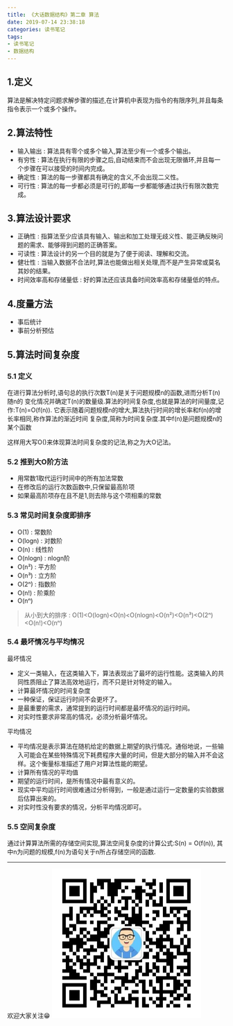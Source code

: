 ```yaml
---
title: 《大话数据结构》第二章 算法
date: 2019-07-14 23:38:18
categories: 读书笔记
tags:
- 读书笔记
- 数据结构
---
```


## 1.定义
算法是解决特定问题求解步骤的描述,在计算机中表现为指令的有限序列,并且每条指令表示一个或多个操作。

<!--more-->

## 2.算法特性
- 输入输出 : 算法具有零个或多个输入,算法至少有一个或多个输出。
- 有穷性 : 算法在执行有限的步骤之后,自动结束而不会出现无限循环,并且每一个步骤在可以接受的时间内完成。
- 确定性 : 算法的每一步骤都具有确定的含义,不会出现二义性。
- 可行性 : 算法的每一步都必须是可行的,即每一步都能够通过执行有限次数完成。

## 3.算法设计要求
- 正确性 : 指算法至少应该具有输入、输出和加工处理无歧义性、能正确反映问题的需求、能够得到问题的正确答案。
- 可读性 : 算法设计的另一个目的就是为了便于阅读、理解和交流。
- 健壮性 : 当输入数据不合法时,算法也能做出相关处理,而不是产生异常或莫名其妙的结果。
- 时间效率高和存储量低 : 好的算法还应该具备时间效率高和存储量低的特点。

## 4.度量方法
- 事后统计
- 事前分析预估

## 5.算法时间复杂度
### 5.1 定义
在进行算法分析时,语句总的执行次数T(n)是关于问题规模n的函数,进而分析T(n)随n的
变化情况并确定T(n)的数量级.算法的时间复杂度,也就是算法的时间量度,记作:T(n)=O(f(n)).
它表示随着问题规模n的增大,算法执行时间的增长率和f(n)的增长率相同,称作算法的渐近时间
复杂度,简称为时间复杂度.其中f(n)是问题规模n的某个函数

这样用大写O()来体现算法时间复杂度的记法,称之为大O记法。

### 5.2 推到大O阶方法
- 用常数1取代运行时间中的所有加法常数
- 在修改后的运行次数函数中,只保留最高阶项
- 如果最高阶项存在且不是1,则去除与这个项相乘的常数

### 5.3 常见时间复杂度即排序
- O(1) : 常数阶
- O(logn) : 对数阶
- O(n) : 线性阶
- O(nlogn) : nlogn阶
- O(n²) : 平方阶
- O(n³) : 立方阶
- O(2ⁿ) : 指数阶
- O(n!) : 阶乘阶
- O(nⁿ)

> 从小到大的排序 : O(1)<O(logn)<O(n)<O(nlogn)<O(n²)<O(n³)<O(2ⁿ)<O(n!)<O(nⁿ)

### 5.4 最坏情况与平均情况
最坏情况
- 定义一类输入，在这类输入下，算法表现出了最坏的运行性能。这类输入的共同性质阻止了算法高效地运行，而不只是针对特定的输入。
- 计算最坏情况的时间复杂度
- 一种保证，保证运行时间不会更坏了。
- 是最重要的需求，通常提到的运行时间都是最坏情况的运行时间。
- 对实时性要求非常高的情况，必须分析最坏情况。


平均情况
- 平均情况是表示算法在随机给定的数据上期望的执行情况。通俗地说，一些输入可能会在某些特殊情况下耗费程序大量的时间，但是大部分的输入并不会这样。这个衡量标准描述了用户对算法性能的期望。
- 计算所有情况的平均值
- 期望的运行时间，是所有情况中最有意义的。
- 现实中平均运行时间很难通过分析得到，一般是通过运行一定数量的实验数据后估算出来的。
- 对实时性没有要求的情况，分析平均情况即可。


### 5.5 空间复杂度
通过计算算法所需的存储空间实现,算法空间复杂度的计算公式:S(n) = O(f(n)),
其中n为问题的规模,f(n)为语句关于n所占存储空间的函数.



----
欢迎大家关注😁
![](https://github.com/lujiahao0708/PicRepo/raw/master/公众号二维码.jpg)

